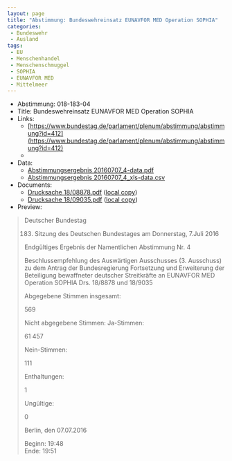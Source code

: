 ```yaml
---
layout: page
title: "Abstimmung: Bundeswehreinsatz EUNAVFOR MED Operation SOPHIA"
categories:
 - Bundeswehr
 - Ausland
tags:
 - EU
 - Menschenhandel
 - Menschenschmuggel
 - SOPHIA
 - EUNAVFOR MED
 - Mittelmeer
---
```


* Abstimmung: 018-183-04
* Title: Bundeswehreinsatz EUNAVFOR MED Operation SOPHIA
* Links: 
    * [https://www.bundestag.de/parlament/plenum/abstimmung/abstimmung?id=412](https://www.bundestag.de/parlament/plenum/abstimmung/abstimmung?id=412)
    * 
* Data: 
    * [Abstimmungsergebnis 20160707_4-data.pdf](/res/abstimmungsliste/20160707_4-data.pdf)
    * [Abstimmungsergebnis 20160707_4_xls-data.csv](/res/abstimmungsliste/analyses/20160707_4_xls-data.csv)
* Documents: 
    * [Drucksache 18/08878.pdf](http://dip21.bundestag.de/dip21/btd/18/088/1808878.pdf) ([local copy](/res/abstimmungsdaten/018-183-04/1808878.pdf))
    * [Drucksache 18/09035.pdf](http://dip21.bundestag.de/dip21/btd/18/090/1809035.pdf) ([local copy](/res/abstimmungsdaten/018-183-04/1809035.pdf))
* Preview: 
> Deutscher Bundestag
> 
> 183. Sitzung des Deutschen Bundestages
> am Donnerstag, 7.Juli 2016
> 
> Endgültiges Ergebnis der Namentlichen Abstimmung Nr. 4
> 
> Beschlussempfehlung des Auswärtigen Ausschusses (3. Ausschuss) zu dem Antrag der
> Bundesregierung
> Fortsetzung und Erweiterung der Beteiligung bewaffneter deutscher Streitkräfte an
> EUNAVFOR MED Operation SOPHIA
> Drs. 18/8878 und 18/9035
> 
> Abgegebene Stimmen insgesamt:
> 
> 569
> 
> Nicht abgegebene Stimmen:
> Ja-Stimmen:
> 
> 61
> 457
> 
> Nein-Stimmen:
> 
> 111
> 
> Enthaltungen:
> 
> 1
> 
> Ungültige:
> 
> 0
> 
> Berlin, den 07.07.2016
> 
> Beginn: 19:48  
> Ende: 19:51
